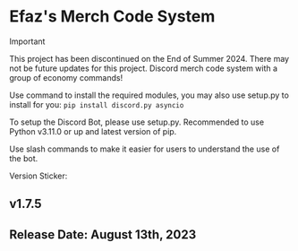 # Efaz's Merch Code System
> [!IMPORTANT]
> This project has been discontinued on the End of Summer 2024. There may not be future updates for this project.
Discord merch code system with a group of economy commands!

Use command to install the required modules, you may also use setup.py to install for you:
`pip install discord.py asyncio`

To setup the Discord Bot, please use setup.py.
Recommended to use Python v3.11.0 or up and latest version of pip.

Use slash commands to make it easier for users to understand the use of the bot.

Version Sticker:
## v1.7.5
## Release Date: August 13th, 2023
